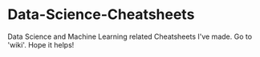 # Data-Science-Cheatsheets
Data Science and Machine Learning related Cheatsheets I've made. Go to 'wiki'. Hope it helps!
